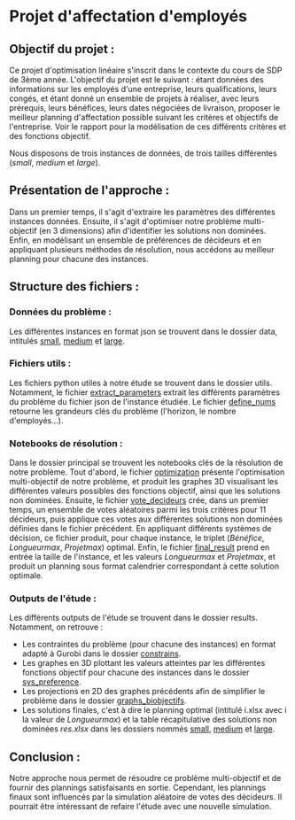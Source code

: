 # Projet d'affectation d'employés

## Objectif du projet :
Ce projet d'optimisation linéaire s'inscrit dans le contexte du cours de SDP de 3ème année.
L'objectif du projet est le suivant : étant données des informations sur les employés d'une entreprise, leurs qualifications, leurs congés, et étant donné un ensemble de projets à réaliser, avec leurs prérequis, leurs bénéfices, leurs dates négociées de livraison, proposer le meilleur planning d'affectation possible suivant les critères et objectifs de l'entreprise. Voir le rapport pour la modélisation de ces différents critères et des fonctions objectif.

Nous disposons de trois instances de données, de trois tailles différentes ($small$, $medium$ et $large$).

## Présentation de l'approche :
Dans un premier temps, il s'agit d'extraire les paramètres des différentes instances données. Ensuite, il s'agit d'optimiser notre problème multi-objectif (en 3 dimensions) afin d'identifier les solutions non dominées. Enfin, en modélisant un ensemble de préférences de décideurs et en appliquant plusieurs méthodes de résolution, nous accédons au meilleur planning pour chacune des instances.

## Structure des fichiers :

### Données du problème :
Les différentes instances en format json se trouvent dans le dossier data, intitulés [small](data/small.json), [medium](data/medium.json) et [large](data/large.json).

### Fichiers utils :
Les fichiers python utiles à notre étude se trouvent dans le dossier utils. Notamment, le fichier [extract_parameters](utils/extract_parameters.py) extrait les différents paramètres du problème du fichier json de l'instance étudiée.
Le fichier [define_nums](utils/define_nums.py) retourne les grandeurs clés du problème (l'horizon, le nombre d'employés...).

### Notebooks de résolution :
Dans le dossier principal se trouvent les notebooks clés de la résolution de notre problème.
Tout d'abord, le fichier [optimization](optimization.ipynb) présente l'optimisation multi-objectif de notre problème, et produit les graphes 3D visualisant les différentes valeurs possibles des fonctions objectif, ainsi que les solutions non dominées.
Ensuite, le fichier [vote_decideurs](vote_decideurs.ipynb) crée, dans un premier temps, un ensemble de votes aléatoires parmi les trois critères pour 11 décideurs, puis applique ces votes aux différentes solutions non dominées définies dans le fichier précédent. En appliquant différents systèmes de décision, ce fichier produit, pour chaque instance, le triplet ($Bénéfice$, $Longueur max$, $Projet max$) optimal.
Enfin, le fichier [final_result](final_result.ipynb) prend en entrée la taille de l'instance, et les valeurs $Longueur max$ et $Projet max$, et produit un planning sous format calendrier correspondant à cette solution optimale.

### Outputs de l'étude :
Les différents outputs de l'étude se trouvent dans le dossier results. Notamment, on retrouve :
- Les contraintes du problème (pour chacune des instances) en format adapté à Gurobi dans le dossier [constrains](results/constraints/).
- Les graphes en 3D plottant les valeurs atteintes par les différentes fonctions objectif pour chacune des instances dans le dossier [sys_preference](results/sys_preference/).
- Les projections en 2D des graphes précédents afin de simplifier le problème dans le dossier [graphs_biobjectifs](results/graphs_biobjectifs/).
- Les solutions finales, c'est à dire le planning optimal (intitulé i.xlsx avec i la valeur de $Longueur max$) et la table récapitulative des solutions non dominées $res.xlsx$ dans les dossiers nommés [small](results/final/small/), [medium](results/final/medium/) et [large](results/final/large/).

## Conclusion :
Notre approche nous permet de résoudre ce problème multi-objectif et de fournir des plannings satisfaisants en sortie. Cependant, les plannings finaux sont influencés par la simulation aléatoire de votes des décideurs. Il pourrait être intéressant de refaire l'étude avec une nouvelle simulation.